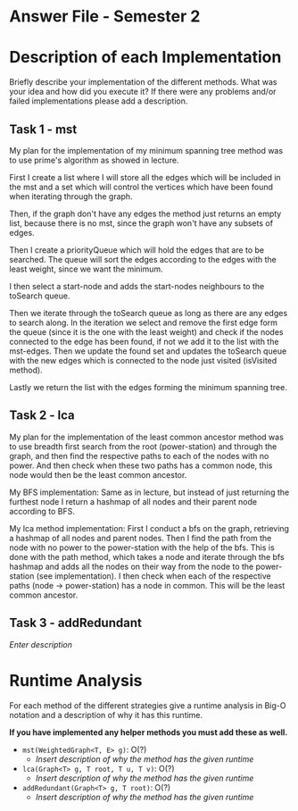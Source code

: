 # Answer File - Semester 2
# Description of each Implementation
Briefly describe your implementation of the different methods. What was your idea and how did you execute it? If there were any problems and/or failed implementations please add a description.

## Task 1 - mst
My plan for the implementation of my minimum spanning tree method was to use prime's algorithm as showed in lecture. 

First I create a list where I will store all the edges which will be included in the mst and a set which will control the vertices which have been found when iterating through the graph.

Then, if the graph don't have any edges the method just returns an empty list, because there is no mst, since the graph won't have any subsets of edges. 

Then I create a priorityQueue which will hold the edges that are to be searched. The queue will sort the edges according to the edges with the least weight, since we want the minimum.

I then select a start-node and adds the start-nodes neighbours to the toSearch queue. 

Then we iterate through the toSearch queue as long as there are any edges to search along. 
In the iteration we select and remove the first edge form the queue (since it is the one with the least weight) and check if the nodes connected to the edge has been found, if not we add it 
to the list with the mst-edges. Then we update the found set and updates the toSearch queue with the new edges which is connected to the node just visited (isVisited method). 

Lastly we return the list with the edges forming the minimum spanning tree. 

## Task 2 - lca
My plan for the implementation of the least common ancestor method was to use breadth first search from the root (power-station) and through the graph, and then find the respective paths to each of the nodes with no power. 
And then check when these two paths has a common node, this node would then be the least common ancestor. 

My BFS implementation: 
Same as in lecture, but instead of just returning the furthest node I return a hashmap of all nodes and their parent node according to BFS. 

My lca method implementation: 
First I conduct a bfs on the graph, retrieving a hashmap of all nodes and parent nodes. Then I find the path from the node with no power to the power-station with the help of the bfs.
This is done with the path method, which takes a node and iterate through the bfs hashmap and adds all the nodes on their way from the node to the power-station (see implementation). 
I then check when each of the respective paths (node -> power-station) has a node in common. This will be the least common ancestor.

## Task 3 - addRedundant
*Enter description*


# Runtime Analysis
For each method of the different strategies give a runtime analysis in Big-O notation and a description of why it has this runtime.

**If you have implemented any helper methods you must add these as well.**

* ``mst(WeightedGraph<T, E> g)``: O(?)
    * *Insert description of why the method has the given runtime*
* ``lca(Graph<T> g, T root, T u, T v)``: O(?)
    * *Insert description of why the method has the given runtime*
* ``addRedundant(Graph<T> g, T root)``: O(?)
    * *Insert description of why the method has the given runtime*

